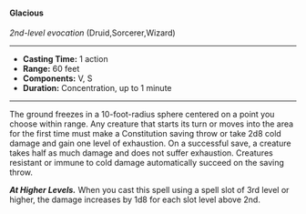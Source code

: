 #### Glacious
*2nd-level evocation* (Druid,Sorcerer,Wizard)
___
- **Casting Time:** 1 action
- **Range:** 60 feet
- **Components:** V, S
- **Duration:** Concentration, up to 1 minute
---
The ground freezes in a 10-foot-radius sphere centered on a point you choose within range. Any creature that starts its turn or moves into the area for the first time must make a Constitution saving throw or take 2d8 cold damage and gain one level of exhaustion. On a successful save, a creature takes half as much damage and does not suffer exhaustion. Creatures resistant or immune to cold damage automatically succeed on the saving throw.

***At Higher Levels.*** When you cast this spell using a spell slot of 3rd level or higher, the damage increases by 1d8 for each slot level above 2nd.
